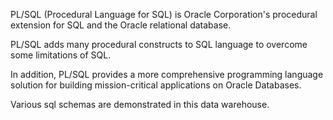 PL/SQL (Procedural Language for SQL) is Oracle Corporation's procedural extension for SQL and the Oracle relational database.

PL/SQL adds many procedural constructs to SQL language to overcome some limitations of SQL.

In addition, PL/SQL provides a more comprehensive programming language solution for building mission-critical applications on Oracle Databases.

Various sql schemas are demonstrated in this data warehouse.
